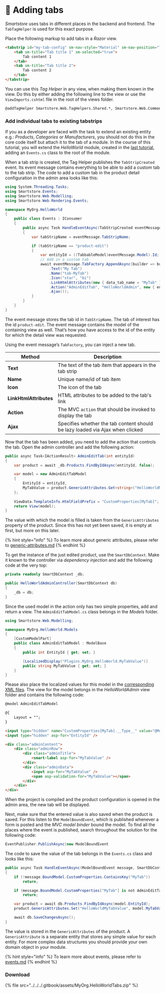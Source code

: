 # 🥚 Adding tabs

_Smartstore_ uses tabs in different places in the backend and frontend. The `TabTagHelper` is used for this exact purpose.

Place the following markup to add tabs in a _Razor_ view.

```html
<tabstrip id="my-tab-config" sm-nav-style="Material" sm-nav-position="Top">
    <tab sm-title="Tab title 1" sm-selected="true">
        Tab content 1
    </tab>
    <tab sm-title="Tab title 2">
        Tab content 2
    </tab>
</tabstrip>
```

You can use this _Tag Helper_ in any view, when making them known in the view. Do this by either adding the following line to the view or use the `ViewImports.cshtml` file in the root of the views folder.

```html
@addTagHelper Smartstore.Web.TagHelpers.Shared.*, Smartstore.Web.Common
```

### Add individual tabs to existing tabstrips

If you as a developer are faced with the task to extend an existing entity e.g.: _Products_, _Categories_ or _Manufacturers_, you should not do this in the core code itself but attach it to the tab of a module. In the course of this tutorial, you will extend the _HelloWorld_ module, created in the [last tutorial](../tutorials/building-a-simple-hello-world-module.md), adding an `Events.cs` class to the root of the module.

When a tab strip is created, the Tag Helper publishes the `TabStripCreated` event. Its event message contains everything to be able to add a custom tab to the tab strip. The code to add a custom tab in the product detail configuration in the admin area looks like this:

```csharp
using System.Threading.Tasks;
using Smartstore.Events;
using Smartstore.Web.Modelling;
using Smartstore.Web.Rendering.Events;

namespace MyOrg.HelloWorld
{
    public class Events : IConsumer
    {
        public async Task HandleEventAsync(TabStripCreated eventMessage)
        {
            var tabStripName = eventMessage.TabStripName;

            if (tabStripName == "product-edit")
            {
                var entityId = ((TabbableModel)eventMessage.Model).Id;
                // Add in a custom tab
                await eventMessage.TabFactory.AppendAsync(builder => builder
                    .Text("My Tab")
                    .Name("tab-MyTab")
                    .Icon("star", "bi")
                    .LinkHtmlAttributes(new { data_tab_name = "MyTab" })
                    .Action("AdminEditTab", "HelloWorldAdmin", new { entityId })
                    .Ajax());
            }
        }
    }
}
```

The event message stores the tab id in `TabStripName`. The tab of interest has the id `product-edit`. The event message contains the model of the containing view as well. That’s how you have access to the id of the entity for which the detail view was requested.

Using the event message’s `TabFactory`, you can inject a new tab.

| Method                 | Description                                                                   |
| ---------------------- | ----------------------------------------------------------------------------- |
| **Text**               | The text of the tab item that appears in the tab strip                        |
| **Name**               | Unique name/id of tab item                                                    |
| **Icon**               | The icon of the tab                                                           |
| **LinkHtmlAttributes** | HTML attributes to be added to the tab's link                                 |
| **Action**             | The MVC `action` that should be invoked to display the tab                    |
| **Ajax**               | Specifies whether the tab content should be lazy loaded via Ajax when clicked |

Now that the tab has been added, you need to add the action that controls the tab. Open the admin controller and add the following action:

```csharp
public async Task<IActionResult> AdminEditTab(int entityId)
{
    var product = await _db.Products.FindByIdAsync(entityId, false);

    var model = new AdminEditTabModel
    {
        EntityId = entityId,
        MyTabValue = product.GenericAttributes.Get<string>("HelloWorldMyTabValue")
    };
    
    ViewData.TemplateInfo.HtmlFieldPrefix = "CustomProperties[MyTab]";
    return View(model);
}
```

The value with which the model is filled is taken from the `GenericAttributes` property of the product. Since this has not yet been saved, it is empty at first, but more on this later.

{% hint style="info" %}
To learn more about generic attributes, please refer to [generic-attributes.md](../../../framework/advanced/generic-attributes.md "mention")
{% endhint %}

To get the instance of the just edited product, use the `SmartDbContext`. Make it known to the controller via _dependency injection_ and add the following code at the very top:

```csharp
private readonly SmartDbContext _db;

public HelloWorldAdminController(SmartDbContext db)
{
    _db = db;
}
```

Since the used model in the action only has two simple properties, add and return a view. The `AdminEditTabModel.cs` class belongs in the _Models_ folder.

```csharp
using Smartstore.Web.Modelling;

namespace MyOrg.HelloWorld.Models
{
    [CustomModelPart]
    public class AdminEditTabModel : ModelBase
    {
        public int EntityId { get; set; }

        [LocalizedDisplay("Plugins.MyOrg.HelloWorld.MyTabValue")]
        public string MyTabValue { get; set; }
    }
}

```

Please also place the localized values for this model in the [corresponding XML files](../tutorials/building-a-simple-hello-world-module.md#adding-localization). The view for the model belongs in the _HelloWorldAdmin_ view folder and contains the following code:

```html
@model AdminEditTabModel

@{
    Layout = "";
}

<input type="hidden" name="CustomProperties[MyTab].__Type__" value="@Model.GetType().AssemblyQualifiedName" />
<input type="hidden" asp-for="EntityId" />

<div class="adminContent">
    <div class="adminRow">
        <div class="adminTitle">
            <smart-label asp-for="MyTabValue" />
        </div>
        <div class="adminData">
            <input asp-for="MyTabValue" />
            <span asp-validation-for="MyTabValue"></span>
        </div>
    </div>
</div>
```

When the project is compiled and the product configuration is opened in the admin area, the new tab will be displayed.

Next, make sure that the entered value is also saved when the product is saved. For this listen to the `ModelBoundEvent`, which is published whenever a form is posted and the _MVC model binder_ bound the model. To find all the places where the event is published, search throughout the solution for the following code:

```csharp
EventPublisher.PublishAsync(new ModelBoundEvent
```

The code to save the value of the tab belongs in the `Events.cs` class and looks like this:

```csharp
public async Task HandleEventAsync(ModelBoundEvent message, SmartDbContext db)
{
    if (!message.BoundModel.CustomProperties.ContainsKey("MyTab"))
        return;

    if (message.BoundModel.CustomProperties["MyTab"] is not AdminEditTabModel model)
        return;

    var product = await db.Products.FindByIdAsync(model.EntityId);
    product.GenericAttributes.Set("HelloWorldMyTabValue", model.MyTabValue);

    await db.SaveChangesAsync();
}
```

The value is stored in the `GenericAttributes` of the product. A `GenericAttribute` is a separate entity that stores any simple value for each entity. For more complex data structures you should provide your own domain object in your module.

{% hint style="info" %}
To learn more about events, please refer to [events.md](../../../framework/platform/events.md "mention")
{% endhint %}

### Download

{% file src="../../../.gitbook/assets/MyOrg.HelloWorldTabs.zip" %}
